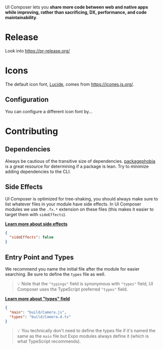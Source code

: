UI Composer lets you **share more code between web and native apps while improving, rather than sacrificing, DX, performance, and code maintainability**.

# Release

Look into https://pr-release.org/

# Icons

The default icon font, [Lucide](https://icones.js.org/collection/lucide), comes from https://icones.js.org/.

## Configuration

You can configure a different icon font by...

# Contributing

## Dependencies

Always be cautious of the transitive size of dependencies. [packagephobia](https://packagephobia.com/) is a great resource for determining if a package is lean. Try to minimize adding dependencies to the CLI.


## Side Effects

UI Composer is optimized for tree-shaking, you should always make sure to list whatever files in your module have side effects. In UI Composer modules we use the `.fx.*` extension on these files (this makes it easier to target them with `sideEffects`).

[**Learn more about side effects**](https://webpack.js.org/guides/tree-shaking/)

```json
{
  "sideEffects": false
}
```

## Entry Point and Types

We recommend you name the initial file after the module for easier searching. Be sure to define the `types` file as well.

> 💡 Note that the `"typings"` field is synonymous with `"types"` field, UI Composer uses the TypeScript preferred `"types"` field.

[**Learn more about "types" field**](https://webpack.js.org/guides/tree-shaking/)

```json
{
  "main": "build/Camera.js",
  "types": "build/Camera.d.ts"
}
```

> 💡 You technically don't need to define the types file if it's named the same as the `main` file but Expo modules always define it (which is what TypeScript recommends).